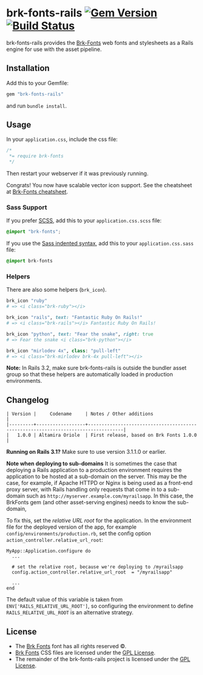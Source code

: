 # brk-fonts-rails [![Gem Version](https://badge.fury.io/rb/brk-fonts-rails.svg)](http://badge.fury.io/rb/brk-fonts-rails)[![Build Status](https://travis-ci.org/berikin/brk-fonts-rails.svg?branch=v1.0.5)](https://travis-ci.org/berikin/brk-fonts-rails)
brk-fonts-rails provides the
[Brk-Fonts](http://brkfonts.jimenezfrontend.es) web fonts and
stylesheets as a Rails engine for use with the asset pipeline.

## Installation

Add this to your Gemfile:

```ruby
gem "brk-fonts-rails"
```

and run `bundle install`.

## Usage

In your `application.css`, include the css file:

```css
/*
 *= require brk-fonts
 */
```
Then restart your webserver if it was previously running.

Congrats! You now have scalable vector icon support. See the cheatsheet at
[Brk-Fonts cheatsheet](http://brkfonts.jimenezfrontend.es/cheatsheet/complete).

### Sass Support

If you prefer [SCSS](http://sass-lang.com/documentation/file.SASS_REFERENCE.html), add this to your
`application.css.scss` file:

```scss
@import "brk-fonts";
```

If you use the
[Sass indented syntax](http://sass-lang.com/docs/yardoc/file.INDENTED_SYNTAX.html),
add this to your `application.css.sass` file:

```sass
@import brk-fonts
```

### Helpers

There are also some helpers (`brk_icon`).

```ruby
brk_icon "ruby"
# => <i class="brk-ruby"></i>

brk_icon "rails", text: "Fantastic Ruby On Rails!"
# => <i class="brk-rails"></i> Fantastic Ruby On Rails!

brk_icon "python", text: "Fear the snake", right: true
# => Fear the snake <i class="brk-python"></i>

brk_icon "mirlodev 4x", class: "pull-left"
# => <i class="brk-mirlodev brk-4x pull-left"></i>

```

**Note:** In Rails 3.2, make sure brk-fonts-rails is outside the bundler asset group
so that these helpers are automatically loaded in production environments.

## Changelog

    | Version |     Codename     | Notes / Other additions                                                           |
    |---------+------------------+-----------------------------------------------------------------------------------|
    |   1.0.0 | Altamira Oriole  | First release, based on Brk Fonts 1.0.0                                           |


**Running on Rails 3.1?** Make sure to use version 3.1.1.0 or earlier.


**Note when deploying to sub-domains**
It is sometimes the case that deploying a Rails application to a production
environment requires the application to be hosted at a sub-domain on the server.
This may be the case, for example, if Apache HTTPD or Nginx is being used as a
front-end proxy server, with Rails handling only requests that come in to a sub-domain
such as `http://myserver.example.com/myrailsapp`. In this case, the
BrkFonts gem (and other asset-serving engines) needs to know the sub-domain,

To fix this, set the *relative URL root* for the application. In the
environment file for the deployed version of the app, for example
`config/environments/production.rb`,
set the config option `action_controller.relative_url_root`:

    MyApp::Application.configure do
      ...

      # set the relative root, because we're deploying to /myrailsapp
      config.action_controller.relative_url_root  = "/myrailsapp"

      ...
    end

The default value of this variable is taken from `ENV['RAILS_RELATIVE_URL_ROOT']`,
so configuring the environment to define `RAILS_RELATIVE_URL_ROOT` is an alternative strategy.

## License

* The [Brk Fonts](http://brkfonts.jimenezfrontend.es) font has all rights reserved ©.
* [Brk Fonts](http://brkfonts.jimenezfrontend.es) CSS files are
  licensed under the
  [GPL License](http://www.gnu.org/copyleft/gpl.html).
* The remainder of the brk-fonts-rails project is licensed under the
  [GPL License](http://www.gnu.org/copyleft/gpl.html).
